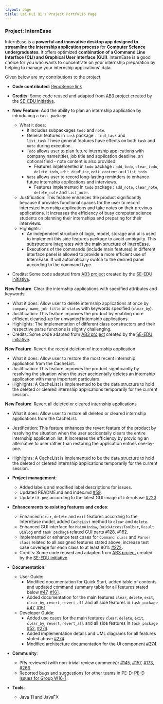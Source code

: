 ```yaml
---
layout: page
title: Lai Hui Qi's Project Portfolio Page
---
```


### Project: InternEase

InternEase is a **powerful and innovative desktop app designed to streamline the internship application process** for **Computer Science undergraduates**. It offers optimized **combination of a Command Line Interface (CLI) and Graphical User Interface (GUI)**. InternEase is a good choice for you who wants to concentrate on your internship preparation by helping to manage your internship applications' data.

Given below are my contributions to the project.

* **Code contributed**: [RepoSense link](https://nus-cs2103-ay2223s2.github.io/tp-dashboard/?search=laihuiqi&breakdown=true&sort=groupTitle&sortWithin=title&since=2023-02-17&timeframe=commit&mergegroup=&groupSelect=groupByRepos&checkedFileTypes=docs~functional-code~test-code~other)
* **Credits**: Some code reused and adapted from [AB3 project](https://github.com/nus-cs2103-AY2223S2/tp) created by the [SE-EDU initiative](https://se-education.org/).

* **New Feature**: Add the ability to plan an internship application by introducing a `task package`
  * What it does: 
    * It includes subpackages `todo` and `note`.
    * General features in `task` package : `find_task` and `list_task`.These general features have effects on both `task` and `note` during execution.
    * `Todo` allows user to plan future internship applications with company name(title), job title and application deadline, an optional field - note content is also provided.
      * Features implemented in `todo` package : `add_todo`, `clear_todo`, `delete_todo`, `edit_deadline`, `edit_content` and `list_todo`.
    * `Note` allows user to record long-lasting reminders to enhance future internship applications and interviews.
      * Features implemented in `todo` package : `add_note`, `clear_note`, `delete_note` and `list_note`.
  * Justification: This feature enhances the product significantly because it provides functional spaces for the user to record interested internship applications and take notes on their previous applications. It increases the efficiency of busy computer science students on planning their internships and preparing for their interviews.
  * Highlights: 
    * An independent structure of logic, model, storage and ui is used to implement this side features package to avoid ambiguity. This substructure integrates with the main structure of InternEase. 
    * Executions of the commands (include main features) in different interface panel is allowed to provide a more efficient use of InternEase. It will automatically switch to the desired panel according to the command type.
* Credits: Some code adapted from [AB3 project](https://github.com/nus-cs2103-AY2223S2/tp) created by the [SE-EDU initiative](https://se-education.org/).

**New Feature**: Clear the internship applications with specified attributes and keywords
* What it does: Allow user to delete internship applications at once by `company name`, `job title` or `status` with keywords specified (`clear_by`).
* Justification: This feature improves the product by enabling more efficient cleaned-up for unwanted internship applications. 
* Highlights: The implementation of different class constructors and their respective parse functions is slightly challenging.
* Credits: Some code adapted from [AB3 project](https://github.com/nus-cs2103-AY2223S2/tp) created by the [SE-EDU initiative](https://se-education.org/).

**New Feature**: Revert the recent deletion of internship application
* What it does: Allow user to restore the most recent internship application from the CacheList.
* Justification: This feature improves the product significantly by resolving the situation when the user accidentally deletes an internship application with many important particulars.
* Highlights: A CacheList is implemented to be the data structure to hold the deleted or cleared internship applications temporarily for the current session.

**New Feature**: Revert all deleted or cleared internship applications 
* What it does: Allow user to restore all deleted or cleared internship applications from the CacheList.
* Justification: This feature enhances the revert feature of the product by resolving the situation when the user accidentally clears the entire internship application list. It increases the efficiency by providing an alternative to user rather than restoring the application entries one-by-one.
* Highlights: A CacheList is implemented to be the data structure to hold the deleted or cleared internship applications temporarily for the current session.

* **Project management**:
  * Added labels and modified label descriptions for issues.
  * Updated README.md and index.md [\#59](https://github.com/AY2223S2-CS2103T-W15-4/tp/issues/59).
  * Update `Ui.png` according to the latest GUI image of InternEase [\#223](https://github.com/AY2223S2-CS2103T-W15-4/tp/pull/223).

* **Enhancements to existing features and codes**:
  * Enhanced `clear`, `delete` and `exit` features according to the InternEase model, added `CacheList` method to `clear` and `delete`.
  * Enhanced GUI interface for `MainWindow`, `QuickAccessToolbar`, `Result Dialog` and `task package` related GUI parts [\#128](https://github.com/AY2223S2-CS2103T-W15-4/tp/issues/128), [\#162](https://github.com/AY2223S2-CS2103T-W15-4/tp/issues/162).
  * Implemented or enhance test cases for `Command class` and `Parser class` related to all assigned features stated above, increase test case coverage for each class to at least 80% [\#272](https://github.com/AY2223S2-CS2103T-W15-4/tp/issues/272).
  * Credits: Some code reused and adapted from [AB3 project](https://github.com/nus-cs2103-AY2223S2/tp) created by the [SE-EDU initiative](https://se-education.org/).

* **Documentation**:
  * User Guide:
    * Modified documentation for Quick Start, added table of contents and updated command summary table for all features stated below [\#47](https://github.com/AY2223S2-CS2103T-W15-4/tp/issues/47), [\#161](https://github.com/AY2223S2-CS2103T-W15-4/tp/issues/161).
    * Added documentation for the main features `clear`, `delete`, `exit`, `clear_by`, `revert`, `revert_all` and all side features in `task package` [\#47](https://github.com/AY2223S2-CS2103T-W15-4/tp/issues/47), [\#161](https://github.com/AY2223S2-CS2103T-W15-4/tp/issues/161).
  * Developer Guide:
    * Added use cases for the main features `clear`, `delete`, `exit`, `clear_by`, `revert`, `revert_all` and all side features in `task package`  [\#52](https://github.com/AY2223S2-CS2103T-W15-4/tp/issues/52), [\#274](https://github.com/AY2223S2-CS2103T-W15-4/tp/issues/274).
    * Added implementation details and UML diagrams for all features stated above [\#274](https://github.com/AY2223S2-CS2103T-W15-4/tp/issues/274).
    * Modified architecture documentation for the Ui component [\#274](https://github.com/AY2223S2-CS2103T-W15-4/tp/issues/274).

* **Community**:
  * PRs reviewed (with non-trivial review comments): [\#145](https://github.com/AY2223S2-CS2103T-W15-4/tp/pull/145), [\#157](https://github.com/AY2223S2-CS2103T-W15-4/tp/pull/157), [\#173](https://github.com/AY2223S2-CS2103T-W15-4/tp/pull/173), [\#266](https://github.com/AY2223S2-CS2103T-W15-4/tp/pull/266).
  * Reported bugs and suggestions for other teams in PE-D: [PE-D Issues for Group W16-1](https://github.com/laihuiqi/ped/issues).

* **Tools**:
  * Java 11 and JavaFX
